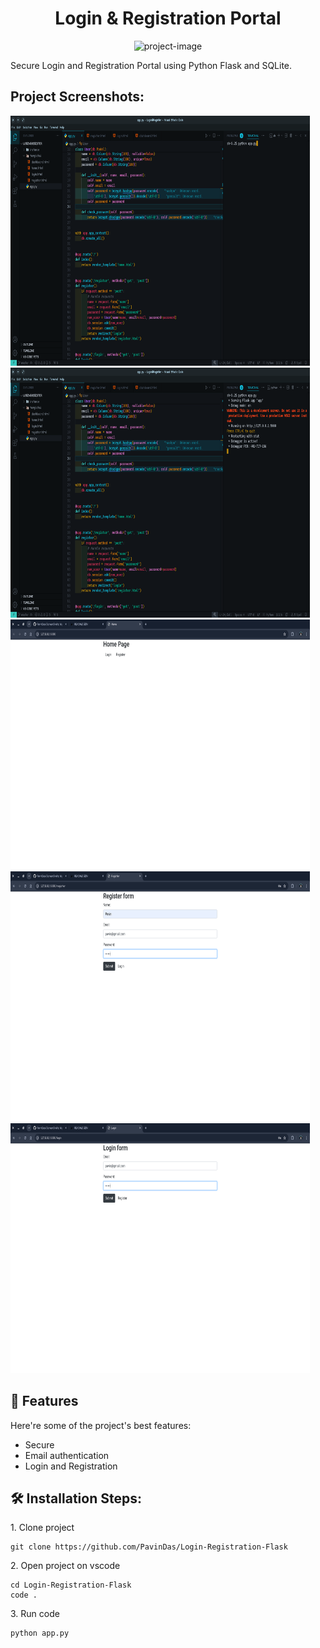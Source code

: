 <h1 align="center" id="title">Login &amp; Registration Portal</h1>

<p align="center"><img src="https://socialify.git.ci/PavinDas/Login-Registration-Flask/image?description=1&amp;font=KoHo&amp;language=1&amp;name=1&amp;pattern=Solid&amp;stargazers=1&amp;theme=Dark" alt="project-image"></p>

<p id="description">Secure Login and Registration Portal using Python Flask and SQLite.</p>

<h2>Project Screenshots:</h2>

<img src="https://github.com/PavinDas/ScreenShots/blob/main/flask1.png" alt="project-screenshot" width="95%" height="400/">

<img src="https://github.com/PavinDas/ScreenShots/blob/main/flask2.png" alt="project-screenshot" width="95%" height="400/">

<img src="https://github.com/PavinDas/ScreenShots/blob/main/flask3.png" alt="project-screenshot" width="95%" height="400/">

<img src="https://github.com/PavinDas/ScreenShots/blob/main/flask4.png" alt="project-screenshot" width="95%" height="400/">

<img src="https://github.com/PavinDas/ScreenShots/blob/main/flask5.png" alt="project-screenshot" width="95%" height="400/">

  
  
<h2>🧐 Features</h2>

Here're some of the project's best features:

*   Secure
*   Email authentication
*   Login and Registration

<h2>🛠️ Installation Steps:</h2>

<p>1. Clone project</p>

```
git clone https://github.com/PavinDas/Login-Registration-Flask
```

<p>2. Open project on vscode</p>

```
cd Login-Registration-Flask
code .
```

<p>3. Run code</p>

```
python app.py
```